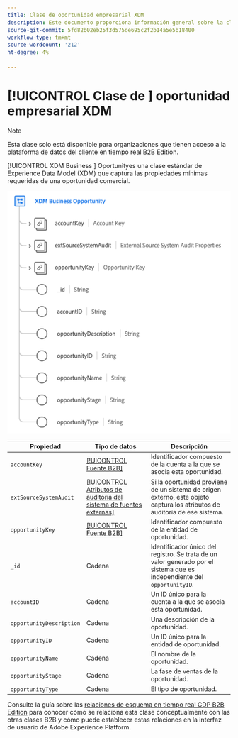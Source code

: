 ```yaml
---
title: Clase de oportunidad empresarial XDM
description: Este documento proporciona información general sobre la clase de oportunidad empresarial XDM en el Modelo de datos de experiencia (XDM).
source-git-commit: 5fd82b02eb25f3d575de695c2f2b14a5e5b18400
workflow-type: tm+mt
source-wordcount: '212'
ht-degree: 4%

---
```


# [!UICONTROL Clase de ] oportunidad empresarial XDM

>[!NOTE]
>
>Esta clase solo está disponible para organizaciones que tienen acceso a la plataforma de datos del cliente en tiempo real B2B Edition.

[!UICONTROL XDM Business ] Oportunityes una clase estándar de Experience Data Model (XDM) que captura las propiedades mínimas requeridas de una oportunidad comercial.

![](../../images/classes/b2b/business-opportunity.png)

| Propiedad | Tipo de datos | Descripción |
| --- | --- | --- |
| `accountKey` | [[!UICONTROL Fuente B2B]](../../data-types/b2b-source.md) | Identificador compuesto de la cuenta a la que se asocia esta oportunidad. |
| `extSourceSystemAudit` | [[!UICONTROL Atributos de auditoría del sistema de fuentes externas]](../../data-types/external-source-system-audit-attributes.md) | Si la oportunidad proviene de un sistema de origen externo, este objeto captura los atributos de auditoría de ese sistema. |
| `opportunityKey` | [[!UICONTROL Fuente B2B]](../../data-types/b2b-source.md) | Identificador compuesto de la entidad de oportunidad. |
| `_id` | Cadena | Identificador único del registro. Se trata de un valor generado por el sistema que es independiente del `opportunityID`. |
| `accountID` | Cadena | Un ID único para la cuenta a la que se asocia esta oportunidad. |
| `opportunityDescription` | Cadena | Una descripción de la oportunidad. |
| `opportunityID` | Cadena | Un ID único para la entidad de oportunidad. |
| `opportunityName` | Cadena | El nombre de la oportunidad. |
| `opportunityStage` | Cadena | La fase de ventas de la oportunidad. |
| `opportunityType` | Cadena | El tipo de oportunidad. |

Consulte la guía sobre las [relaciones de esquema en tiempo real CDP B2B Edition](../../tutorials/relationship-b2b.md) para conocer cómo se relaciona esta clase conceptualmente con las otras clases B2B y cómo puede establecer estas relaciones en la interfaz de usuario de Adobe Experience Platform.
